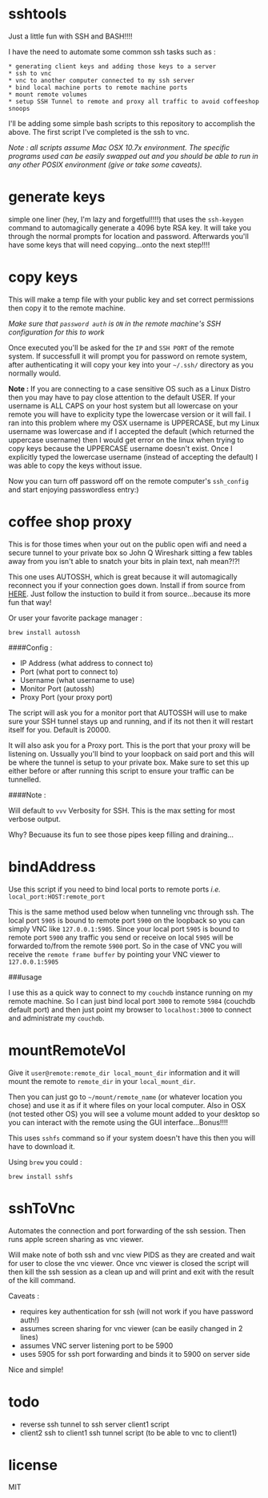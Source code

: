 sshtools
========

Just a little fun with SSH and BASH!!!!

I have the need to automate some common ssh tasks such as :


    * generating client keys and adding those keys to a server
    * ssh to vnc
    * vnc to another computer connected to my ssh server
    * bind local machine ports to remote machine ports
    * mount remote volumes
    * setup SSH Tunnel to remote and proxy all traffic to avoid coffeeshop snoops
    

I'll be adding some simple bash scripts to this repository to accomplish the above. The first script I've completed is the ssh to vnc.

_Note : all scripts assume Mac OSX 10.7x environment. The specific programs used can be easily swapped out and you should be able to run in any other POSIX environment (give or take some caveats)._

generate keys
==============

simple one liner (hey, I'm lazy and forgetful!!!!) that uses the `ssh-keygen` command to automagically generate a 4096 byte RSA key. It will take you through the normal prompts for location and password. Afterwards you'll have some keys that will need copying...onto the next step!!!!

copy keys
==========

This will make a temp file with your public key and set correct permissions then copy it to the remote machine.

_Make sure that `password auth` is `ON` in the remote machine's SSH configuration for this to work_

Once executed you'll be asked for the `IP` and `SSH PORT` of the remote system. If successfull it will prompt you for password on remote system, after authenticating it will copy your key into your `~/.ssh/` directory as you normally would.

__Note :__
If you are connecting to a case sensitive OS such as a Linux Distro then you may have to pay close attention to the default USER. If your username is ALL CAPS on your host system but all lowercase on your remote you will have to explicity type the lowercase version or it will fail. I ran into this problem where my OSX username is UPPERCASE, but my Linux username was lowercase and if I accepted the default (which returned the uppercase username) then I would get error on the linux when trying to copy keys because the UPPERCASE username doesn't exist. Once I explicitly typed the lowercase username (instead of accepting the default) I was able to copy the keys without issue.

Now you can turn off password off on the remote computer's `ssh_config` and start enjoying passwordless entry:)

coffee shop proxy
=================

This is for those times when your out on the public open wifi and need a secure tunnel to your private box so John Q Wireshark
sitting a few tables away from you isn't able to snatch your bits in plain text, nah mean?!?!

This one uses AUTOSSH, which is great because it will automagically reconnect you if your connection goes down. Install if from
source from [HERE](http://www.harding.motd.ca/autossh/). Just follow the instuction to build it from source...because its more
fun that way!

Or user your favorite package manager :

```
brew install autossh
```

####Config :
- IP Address (what address to connect to)
- Port (what port to connect to)
- Username (what username to use)
- Monitor Port (autossh)
- Proxy Port (your proxy port)


The script will ask you for a monitor port that AUTOSSH will use to make sure your SSH tunnel stays up and running, and if its not
then it will restart itself for you. Default is 20000.

It will also ask you for a Proxy port. This is the port that your proxy will be listening on. Ussually you'll bind to your loopback
on said port and this will be where the tunnel is setup to your private box. Make sure to set this up either before or after running
this script to ensure your traffic can be tunnelled.

####Note :

Will default to `vvv` Verbosity for SSH. This is the max setting for most verbose output.

Why? Becuause its fun to see those pipes keep filling and draining...

bindAddress
===========

Use this script if you need to bind local ports to remote ports _i.e._ `local_port:HOST:remote_port`

This is the same method used below when tunneling vnc through ssh. The local port `5905` is bound to remote port `5900` on the loopback so you can simply VNC like `127.0.0.1:5905`. Since your local port `5905` is bound to remote port `5900` any traffic you send or receive on local `5905` will be forwarded to/from the remote `5900` port. So in the case of VNC you will receive the `remote frame buffer` by pointing your VNC viewer to `127.0.0.1:5905`

###usage

I use this as a quick way to connect to my `couchdb` instance running on my remote machine. So I can just bind local port `3000` to remote `5984` (couchdb default port) and then just point my browser to `localhost:3000` to connect and administrate my `couchdb`.


mountRemoteVol
==============

Give it `user@remote:remote_dir local_mount_dir` information and it will mount the remote to `remote_dir` in your `local_mount_dir`.

Then you can just go to `~/mount/remote_name` (or whatever location you chose) and use it as if it where files on your local computer. Also in OSX (not tested other OS) you will see a volume mount added to your desktop so you can interact with the remote using the GUI interface...Bonus!!!!

This uses `sshfs` command so if your system doesn't have this then you will have to download it.

Using `brew` you could :

```
brew install sshfs
```

sshToVnc
========

Automates the connection and port forwarding of the ssh session. Then runs apple screen sharing as vnc viewer. 

Will make note of both ssh and vnc view PIDS as they are created and wait for user to close the vnc viewer. Once vnc viewer is closed the script will then kill the ssh session as a clean up and will print and exit with the result of the kill command.

Caveats :

- requires key authentication for ssh (will not work if you have password auth!)
- assumes screen sharing for vnc viewer (can be easily changed in 2 lines)
- assumes VNC server listening port to be 5900
- uses 5905 for ssh port forwarding and binds it to 5900 on server side

Nice and simple!

todo
====

- reverse ssh tunnel to ssh server client1 script
- client2 ssh to client1 ssh tunnel script (to be able to vnc to client1)

license
======

MIT
